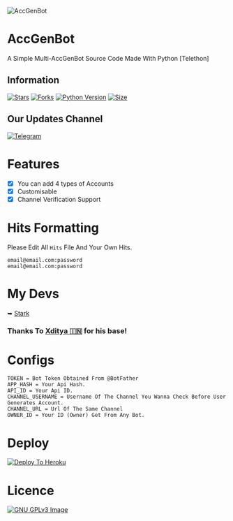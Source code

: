 ![AccGenBot](https://telegra.ph/file/50ad5f833a34471393384.png) 

# AccGenBot
A Simple Multi-AccGenBot Source Code Made With Python [Telethon]

## Information
[![Stars](https://img.shields.io/github/stars/SoulHackz/AccGenBot?style=flat-square&color=green)](https://github.com/StarkBots/AccGenBot/stargazers)
[![Forks](https://img.shields.io/github/forks/SoulHackz/AccGenBot?style=flat-square&color=green)](https://github.com/StarkBots/AccGenBot/fork)
[![Python Version](https://img.shields.io/badge/Python-v3.9-blue)](https://www.python.org/)
[![Size](https://img.shields.io/github/repo-size/StarkBots/AccGenBot?style=flat-square&color=green)](https://github.com/SoulHackz/AccGenBot/)

## Our Updates Channel
[![Telegram](https://img.shields.io/badge/telegram-1b77FF.svg?style=for-the-badge&logo=telegram)](https://t.me/StarkBots)

# Features
* [x] You can add 4 types of Accounts
* [x] Customisable
* [x] Channel Verification Support

# Hits Formatting
Please Edit All `Hits` File And Your Own Hits.

```
email@email.com:password
email@email.com:password
```
# My Devs
➥ [Stark](https://GitHub.com/StarkBots)

### Thanks To [Xditya 🇮🇳](https://GitHub.com/Xditya) for his base!

# Configs
```
TOKEN = Bot Token Obtained From @BotFather
APP_HASH = Your Api Hash.
API_ID = Your Api ID.
CHANNEL_USERNAME = Username Of The Channel You Wanna Check Before User Generates Account.
CHANNEL_URL = Url Of The Same Channel
OWNER_ID = Your ID (Owner) Get From Any Bot.
```

# Deploy
[![Deploy To Heroku](https://www.herokucdn.com/deploy/button.svg)](https://heroku.com/deploy?template=https://github.com/StarkBots/AccGenBot)

# Licence
[![GNU GPLv3 Image](https://www.gnu.org/graphics/gplv3-127x51.png)](http://www.gnu.org/licenses/gpl-3.0.en.html)  
